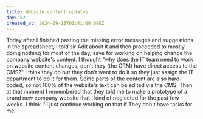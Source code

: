 ```yaml
---
title: Website content updates
day: 52
created_at: 2024-09-13T01:41:00.000Z
---
```

Today after I finished pasting the missing error messages and suggestions in the
spreadsheet, I told sir Adit about it and then proceeded to mostly doing nothing for most of the day, save for working on helping change the company website's content. 
I thought "why does the IT team need to work on website content changes,
don't they (the CRM) have direct access to the CMS?" I think they do but they don't
want to do it so they just assign the IT department to do it for them. Some parts of the content are also hard-coded, so not 100% of the website's text can be edited via the CMS. Then at that moment I remembered that
they told me to make a prototype of a brand new company website that I kind of
neglected for the past few weeks. I think I'll just continue working on that if
They don't have tasks for me.
